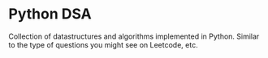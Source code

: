 # Python DSA

Collection of datastructures and algorithms implemented in Python. 
Similar to the type of questions you might see on Leetcode, etc.
